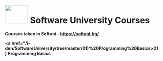 # <img src="http://softuniada.softuni.bg/wp-content/uploads/2015/01/SoftUni-Logo-Flat_square-blue-300x235.png" height="60" width="75"> Software University Courses
<strong>

Courses taken in Softuni - https://softuni.bg/

<a href="/i-den/SoftwareUniversity/tree/master/01)%20Programming%20Basics>01) Programming Basics</a>

